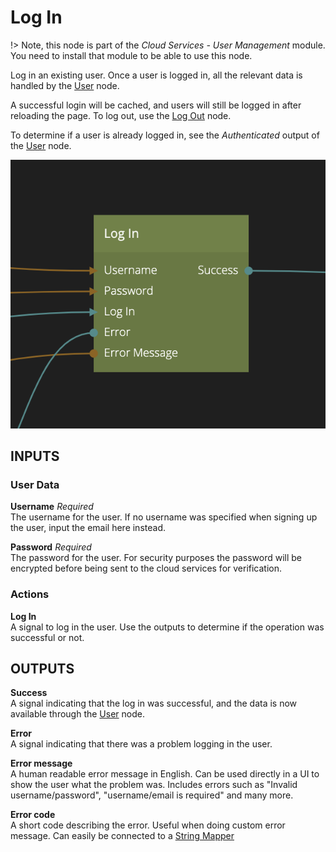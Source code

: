 # Log In

!> Note, this node is part of the _Cloud Services - User Management_ module. You need to install that module to be able to use this node.

Log in an existing user. Once a user is logged in, all the relevant data is handled by the [User](modules/cloud-services-user-management/user.md) node.

A successful login will be cached, and users will still be logged in after reloading the page. To log out, use the [Log Out](modules/cloud-services-user-management/logout.md) node.

To determine if a user is already logged in, see the _Authenticated_ output of the [User](modules/cloud-services-user-management/user.md?id=outputs) node.

<div class="ndl-images">
    <img src="/modules/cloud-services-user-management/login.png" class="ndl-image med"></img>   
</div>

## INPUTS

### User Data
**Username**  _Required_  
The username for the user. If no username was specified when signing up the user, input the email here instead.

**Password**  _Required_  
The password for the user. For security purposes the password will be encrypted before being sent to the cloud services for verification.

### Actions

**Log In**  
A signal to log in the user.
Use the outputs to determine if the operation was successful or not.

## OUTPUTS

**Success**  
A signal indicating that the log in was successful, and the data is now available through the [User](modules/cloud-services-user-management/user.md?id=outputs) node.

**Error**  
A signal indicating that there was a problem logging in the user.

**Error message**  
A human readable error message in English. Can be used directly in a UI to show the user what the problem was. Includes errors such as "Invalid username/password", "username/email is required" and many more.

**Error code**  
A short code describing the error. Useful when doing custom error message. Can easily be connected to a [String Mapper](/nodes/utilities/string-mapper.md)
